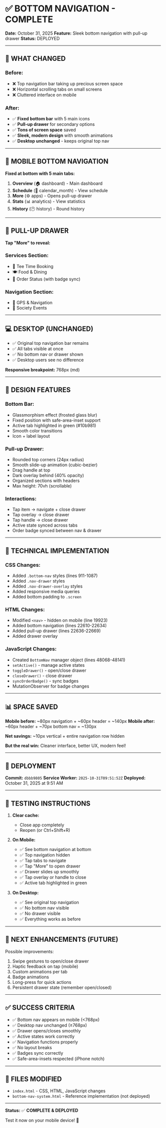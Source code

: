 # ✅ BOTTOM NAVIGATION - COMPLETE

**Date:** October 31, 2025
**Feature:** Sleek bottom navigation with pull-up drawer
**Status:** DEPLOYED

---

## 🎯 WHAT CHANGED

### Before:
- ❌ Top navigation bar taking up precious screen space
- ❌ Horizontal scrolling tabs on small screens
- ❌ Cluttered interface on mobile

### After:
- ✅ **Fixed bottom bar** with 5 main icons
- ✅ **Pull-up drawer** for secondary options
- ✅ **Tons of screen space** saved
- ✅ **Sleek, modern design** with smooth animations
- ✅ **Desktop unchanged** - keeps original top nav

---

## 📱 MOBILE BOTTOM NAVIGATION

**Fixed at bottom with 5 main tabs:**

1. **Overview** (🏠 dashboard) - Main dashboard
2. **Schedule** (📅 calendar_month) - View schedule
3. **More** (⚙️ apps) - Opens pull-up drawer
4. **Stats** (📊 analytics) - View statistics
5. **History** (🕐 history) - Round history

---

## 📂 PULL-UP DRAWER

**Tap "More" to reveal:**

### Services Section:
- 🎯 Tee Time Booking
- 🍽️ Food & Dining
- 🧾 Order Status (with badge sync)

### Navigation Section:
- 📍 GPS & Navigation
- 👥 Society Events

---

## 💻 DESKTOP (UNCHANGED)

- ✅ Original top navigation bar remains
- ✅ All tabs visible at once
- ✅ No bottom nav or drawer shown
- ✅ Desktop users see no difference

**Responsive breakpoint:** 768px (md)

---

## 🎨 DESIGN FEATURES

### Bottom Bar:
- Glassmorphism effect (frosted glass blur)
- Fixed position with safe-area-inset support
- Active tab highlighted in green (#10b981)
- Smooth color transitions
- Icon + label layout

### Pull-up Drawer:
- Rounded top corners (24px radius)
- Smooth slide-up animation (cubic-bezier)
- Drag handle at top
- Dark overlay behind (40% opacity)
- Organized sections with headers
- Max height: 70vh (scrollable)

### Interactions:
- Tap item → navigate + close drawer
- Tap overlay → close drawer
- Tap handle → close drawer
- Active state synced across tabs
- Order badge synced between nav & drawer

---

## 🔧 TECHNICAL IMPLEMENTATION

### CSS Changes:
- Added `.bottom-nav` styles (lines 911-1087)
- Added `.nav-drawer` styles
- Added `.nav-drawer-overlay` styles
- Added responsive media queries
- Added bottom padding to `.screen`

### HTML Changes:
- Modified `<nav>` - hidden on mobile (line 19923)
- Added bottom navigation (lines 22610-22634)
- Added pull-up drawer (lines 22636-22669)
- Added drawer overlay

### JavaScript Changes:
- Created `BottomNav` manager object (lines 48068-48141)
- `setActive()` - manage active states
- `toggleDrawer()` - open/close drawer
- `closeDrawer()` - close drawer
- `syncOrderBadge()` - sync badges
- MutationObserver for badge changes

---

## 📊 SPACE SAVED

**Mobile before:** ~80px navigation + ~60px header = ~140px
**Mobile after:** ~60px header + ~70px bottom nav = ~130px

**Net savings:** ~10px vertical + entire navigation row hidden

**But the real win:** Cleaner interface, better UX, modern feel!

---

## 🚀 DEPLOYMENT

**Commit:** `dbbb9805`
**Service Worker:** `2025-10-31T09:51:52Z`
**Deployed:** October 31, 2025 at 9:51 AM

---

## 📱 TESTING INSTRUCTIONS

1. **Clear cache:**
   - Close app completely
   - Reopen (or Ctrl+Shift+R)

2. **On Mobile:**
   - ✅ See bottom navigation at bottom
   - ✅ Top navigation hidden
   - ✅ Tap tabs to navigate
   - ✅ Tap "More" to open drawer
   - ✅ Drawer slides up smoothly
   - ✅ Tap overlay or handle to close
   - ✅ Active tab highlighted in green

3. **On Desktop:**
   - ✅ See original top navigation
   - ✅ No bottom nav visible
   - ✅ No drawer visible
   - ✅ Everything works as before

---

## 🎯 NEXT ENHANCEMENTS (FUTURE)

Possible improvements:
1. Swipe gestures to open/close drawer
2. Haptic feedback on tap (mobile)
3. Custom animations per tab
4. Badge animations
5. Long-press for quick actions
6. Persistent drawer state (remember open/closed)

---

## ✅ SUCCESS CRITERIA

- ✅ Bottom nav appears on mobile (<768px)
- ✅ Desktop nav unchanged (≥768px)
- ✅ Drawer opens/closes smoothly
- ✅ Active states work correctly
- ✅ Navigation functions properly
- ✅ No layout breaks
- ✅ Badges sync correctly
- ✅ Safe-area-insets respected (iPhone notch)

---

## 📝 FILES MODIFIED

- `index.html` - CSS, HTML, JavaScript changes
- `bottom-nav-system.html` - Reference implementation (not deployed)

---

**Status:** ✅ **COMPLETE & DEPLOYED**

Test it now on your mobile device! 🎉
